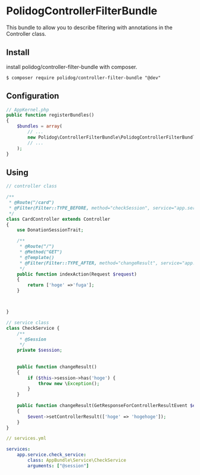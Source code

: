 # PolidogControllerFilterBundle

This bundle to allow you to describe filtering with annotations in the Controller class.

## Install
   
install polidog/controller-filter-bundle with composer.

```
$ composer require polidog/controller-filter-bundle "@dev"
```

## Configuration

```php
// AppKernel.php
public function registerBundles()
{
    $bundles = array(
        // ...
        new Polidog\ControllerFilterBundle\PolidogControllerFilterBundle(),
        // ...
    );
}
```

## Using

```php
// controller class

/**
 * @Route("/card")
 * @Filter(Filter::TYPE_BEFORE, method="checkSession", service="app.service.check_service")
 */
class CardController extends Controller
{
    use DonationSessionTrait;

    /**
     * @Route("/")
     * @Method("GET")
     * @Template()
     * @Filter(Filter::TYPE_AFTER, method="changeResult", service="app.service.check_service")
     */
    public function indexAction(Request $request)
    {
        return ['hoge' =>'fuga'];
    }



}

```

```php
// service class
class CheckService {
    /** 
     * @Session
     */
    private $session;
    
    
    public function changeResult()
    {
        if ($this->session->has('hoge') {
            throw new \Exception();
        }
    }
    
    public function changeResult(GetResponseForControllerResultEvent $event)
    {
        $event->setControllerResult(['hoge' => 'hogehoge']);
    }    
}

```

```yaml
// services.yml

services:
    app.service.check_service:
        class: AppBundle\Service\CheckService
        arguments: ["@session"]

```

